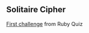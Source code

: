 ## Solitaire Cipher

<a target="_blank" href="http://rubyquiz.com/quiz1.html">First challenge</a> from Ruby Quiz
